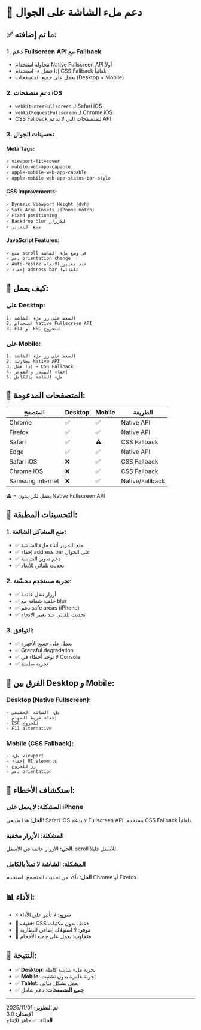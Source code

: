 # 📱 دعم ملء الشاشة على الجوال

## ✅ ما تم إضافته:

### **1. دعم Fullscreen API مع Fallback**
- محاولة استخدام Native Fullscreen API أولاً
- إذا فشل → استخدام CSS Fallback تلقائياً
- يعمل على جميع المتصفحات (Desktop + Mobile)

### **2. دعم متصفحات iOS**
- `webkitEnterFullscreen` لـ Safari iOS
- `webkitRequestFullscreen` لـ Chrome iOS
- CSS Fallback للمتصفحات التي لا تدعم API

### **3. تحسينات الجوال**

#### **Meta Tags:**
```html
✓ viewport-fit=cover
✓ mobile-web-app-capable
✓ apple-mobile-web-app-capable
✓ apple-mobile-web-app-status-bar-style
```

#### **CSS Improvements:**
```css
✓ Dynamic Viewport Height (dvh)
✓ Safe Area Insets (iPhone notch)
✓ Fixed positioning
✓ Backdrop blur للأزرار
✓ منع التمرير
```

#### **JavaScript Features:**
```javascript
✓ منع scroll في وضع ملء الشاشة
✓ دعم orientation change
✓ Auto-resize عند تغيير الاتجاه
✓ إخفاء address bar تلقائياً
```

## 🎯 كيف يعمل:

### **على Desktop:**
```
1. الضغط على زر ملء الشاشة
2. استخدام Native Fullscreen API
3. F11 أو ESC للخروج
```

### **على Mobile:**
```
1. الضغط على زر ملء الشاشة
2. محاولة Native API
3. إذا فشل → CSS Fallback
4. إخفاء الهيدر والفوتر
5. ملء الشاشة بالكامل
```

## 📱 المتصفحات المدعومة:

| المتصفح | Desktop | Mobile | الطريقة |
|---------|---------|--------|---------|
| Chrome | ✅ | ✅ | Native API |
| Firefox | ✅ | ✅ | Native API |
| Safari | ✅ | ⚠️ | CSS Fallback |
| Edge | ✅ | ✅ | Native API |
| Safari iOS | ❌ | ✅ | CSS Fallback |
| Chrome iOS | ❌ | ✅ | CSS Fallback |
| Samsung Internet | ❌ | ✅ | Native/Fallback |

⚠️ = يعمل لكن بدون Native Fullscreen API

## 🔧 التحسينات المطبقة:

### **1. منع المشاكل الشائعة:**
- ✅ منع التمرير أثناء ملء الشاشة
- ✅ إخفاء address bar على الجوال
- ✅ دعم تدوير الشاشة
- ✅ تحديث تلقائي للأبعاد

### **2. تجربة مستخدم محسّنة:**
- ✅ أزرار تنقل عائمة
- ✅ خلفية شفافة مع blur
- ✅ دعم safe areas (iPhone)
- ✅ تحديث تلقائي عند تغيير الاتجاه

### **3. التوافق:**
- ✅ يعمل على جميع الأجهزة
- ✅ Graceful degradation
- ✅ لا توجد أخطاء في Console
- ✅ تجربة سلسة

## 🎨 الفرق بين Desktop و Mobile:

### **Desktop (Native Fullscreen):**
```
- ملء الشاشة الحقيقي
- إخفاء شريط المهام
- ESC للخروج
- F11 alternative
```

### **Mobile (CSS Fallback):**
```
- ملء viewport
- إخفاء UI elements
- زر للخروج
- دعم orientation
```

## 🐛 استكشاف الأخطاء:

### **المشكلة:** لا يعمل على iPhone
**الحل:** هذا طبيعي! Safari iOS لا يدعم Fullscreen API. يستخدم CSS Fallback تلقائياً.

### **المشكلة:** الأزرار مخفية
**الحل:** الأزرار عائمة في الأسفل. scroll للأسفل قليلاً.

### **المشكلة:** الشاشة لا تملأ بالكامل
**الحل:** تأكد من تحديث المتصفح. استخدم Chrome أو Firefox.

## 📊 الأداء:

- ⚡ **سريع**: لا تأثير على الأداء
- 💾 **خفيف**: CSS فقط، بدون مكتبات
- 🔋 **موفر**: لا استهلاك إضافي للبطارية
- 📱 **متجاوب**: يعمل على جميع الأحجام

## 🎉 النتيجة:

- ✅ **Desktop**: تجربة ملء شاشة كاملة
- ✅ **Mobile**: تجربة غامرة بدون تشتيت
- ✅ **Tablet**: يعمل بشكل مثالي
- ✅ **جميع المتصفحات**: دعم شامل

---

**تم التطوير:** 2025/11/01  
**الإصدار:** 3.0  
**الحالة:** ✅ جاهز للإنتاج
